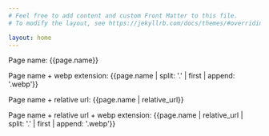 ```yaml
---
# Feel free to add content and custom Front Matter to this file.
# To modify the layout, see https://jekyllrb.com/docs/themes/#overriding-theme-defaults

layout: home
---
```

Page name: {{page.name}}

Page name + webp extension: {{page.name | split: '.' | first | append: '.webp'}}

Page name + relative url: {{page.name | relative_url}}

Page name + relative url + webp extension: {{page.name | relative_url | split: '.' | first | append: '.webp'}}


